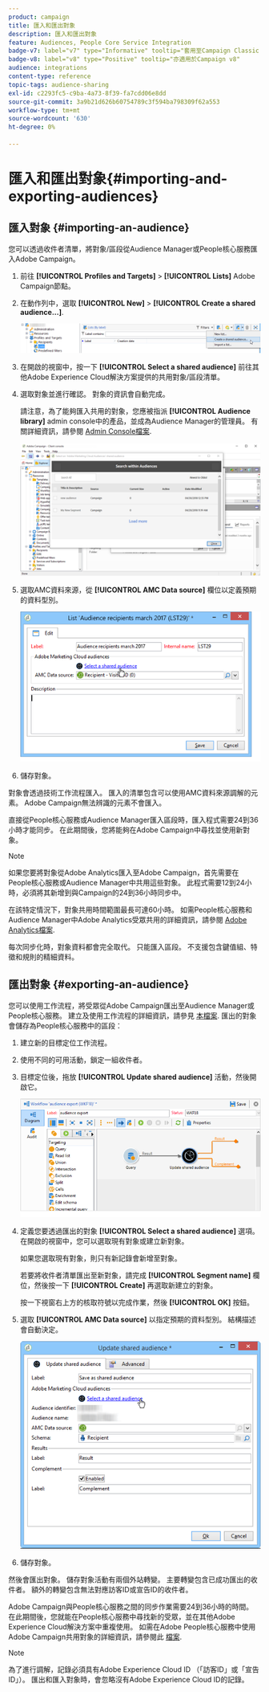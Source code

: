 ```yaml
---
product: campaign
title: 匯入和匯出對象
description: 匯入和匯出對象
feature: Audiences, People Core Service Integration
badge-v7: label="v7" type="Informative" tooltip="套用至Campaign Classic v7"
badge-v8: label="v8" type="Positive" tooltip="亦適用於Campaign v8"
audience: integrations
content-type: reference
topic-tags: audience-sharing
exl-id: c2293fc5-c9ba-4a73-8f39-fa7cdd06e8dd
source-git-commit: 3a9b21d626b60754789c3f594ba798309f62a553
workflow-type: tm+mt
source-wordcount: '630'
ht-degree: 0%

---
```



# 匯入和匯出對象{#importing-and-exporting-audiences}



## 匯入對象 {#importing-an-audience}

您可以透過收件者清單，將對象/區段從Audience Manager或People核心服務匯入Adobe Campaign。

1. 前往 **[!UICONTROL Profiles and Targets]** > **[!UICONTROL Lists]** Adobe Campaign節點。
1. 在動作列中，選取 **[!UICONTROL New]** > **[!UICONTROL Create a shared audience...]**.

   ![](assets/aam_import_audience.png)

1. 在開啟的視窗中，按一下 **[!UICONTROL Select a shared audience]** 前往其他Adobe Experience Cloud解決方案提供的共用對象/區段清單。
1. 選取對象並進行確認。 對象的資訊會自動完成。

   請注意，為了能夠匯入共用的對象，您應被指派 **[!UICONTROL Audience library]** admin console中的產品，並成為Audience Manager的管理員。 有關詳細資訊，請參閱 [Admin Console檔案](https://helpx.adobe.com/tw/enterprise/managing/user-guide.html).

   ![](assets/aam_import_audience_3.png)

1. 選取AMC資料來源，從 **[!UICONTROL AMC Data source]** 欄位以定義預期的資料型別。

   ![](assets/aam_import_audience_2.png)

1. 儲存對象。

對象會透過技術工作流程匯入。 匯入的清單包含可以使用AMC資料來源調解的元素。 Adobe Campaign無法辨識的元素不會匯入。

直接從People核心服務或Audience Manager匯入區段時，匯入程式需要24到36小時才能同步。 在此期間後，您將能夠在Adobe Campaign中尋找並使用新對象。

>[!NOTE]
>
>如果您要將對象從Adobe Analytics匯入至Adobe Campaign，首先需要在People核心服務或Audience Manager中共用這些對象。 此程式需要12到24小時，必須將其新增到與Campaign的24到36小時同步中。
>
>在該特定情況下，對象共用時間範圍最長可達60小時。 如需People核心服務和Audience Manager中Adobe Analytics受眾共用的詳細資訊，請參閱 [Adobe Analytics檔案](https://experienceleague.adobe.com/docs/analytics/components/segmentation/segmentation-workflow/seg-publish.html).

每次同步化時，對象資料都會完全取代。 只能匯入區段。 不支援包含鍵值組、特徵和規則的精細資料。

## 匯出對象 {#exporting-an-audience}

您可以使用工作流程，將受眾從Adobe Campaign匯出至Audience Manager或People核心服務。 建立及使用工作流程的詳細資訊，請參見 [本檔案](../../workflow/using/building-a-workflow.md). 匯出的對象會儲存為People核心服務中的區段：

1. 建立新的目標定位工作流程。
1. 使用不同的可用活動，鎖定一組收件者。
1. 目標定位後，拖放 **[!UICONTROL Update shared audience]** 活動，然後開啟它。

   ![](assets/aam_export_example.png)

1. 定義您要透過匯出的對象 **[!UICONTROL Select a shared audience]** 選項。 在開啟的視窗中，您可以選取現有對象或建立新對象。

   如果您選取現有對象，則只有新記錄會新增至對象。

   若要將收件者清單匯出至新對象，請完成 **[!UICONTROL Segment name]** 欄位，然後按一下 **[!UICONTROL Create]** 再選取新建立的對象。

   按一下視窗右上方的核取符號以完成作業，然後 **[!UICONTROL OK]** 按鈕。

1. 選取 **[!UICONTROL AMC Data source]** 以指定預期的資料型別。 結構描述會自動決定。

   ![](assets/aam_export_audience_activity.png)

1. 儲存對象。

然後會匯出對象。 儲存對象活動有兩個外站轉變。 主要轉變包含已成功匯出的收件者。 額外的轉變包含無法對應訪客ID或宣告ID的收件者。

Adobe Campaign與People核心服務之間的同步作業需要24到36小時的時間。 在此期間後，您就能在People核心服務中尋找新的受眾，並在其他Adobe Experience Cloud解決方案中重複使用。 如需在Adobe People核心服務中使用Adobe Campaign共用對象的詳細資訊，請參閱此 [檔案](https://experienceleague.adobe.com/docs/core-services/interface/audiences/t-audience-create.html).

>[!NOTE]
>
>為了進行調解，記錄必須具有Adobe Experience Cloud ID （「訪客ID」或「宣告ID」）。 匯出和匯入對象時，會忽略沒有Adobe Experience Cloud ID的記錄。
